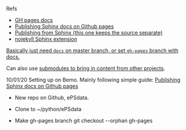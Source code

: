 Refs

- [GH pages docs](https://help.github.com/en/github/working-with-github-pages)
- [Publishing Sphinx docs on Github pages](https://soderstrom-rikard.github.io/git/publishing-sphinx-generated-docs-on-github-pages.html)
- [Publishing from Sphinx (this one keeps the source separate)](https://daler.github.io/sphinxdoc-test/includeme.html)
- [nojekyll Sphinx extension](https://www.sphinx-doc.org/en/master/usage/extensions/githubpages.html#module-sphinx.ext.githubpages)

[Basically just need `docs` on master branch, or set `gh-pages` branch with docs.](https://help.github.com/en/github/working-with-github-pages/configuring-a-publishing-source-for-your-github-pages-site#choosing-a-publishing-source)

Can also use [submodules to bring in content from other projects](https://help.github.com/en/github/working-with-github-pages/using-submodules-with-github-pages).


10/01/20
Setting up on Bemo. Mainly following simple guide: [Publishing Sphinx docs on Github pages](https://soderstrom-rikard.github.io/git/publishing-sphinx-generated-docs-on-github-pages.html)

- New repo on Github, ePSdata.
- Clone to ~/python/ePSdata

- Make gh-pages branch
git checkout --orphan gh-pages

